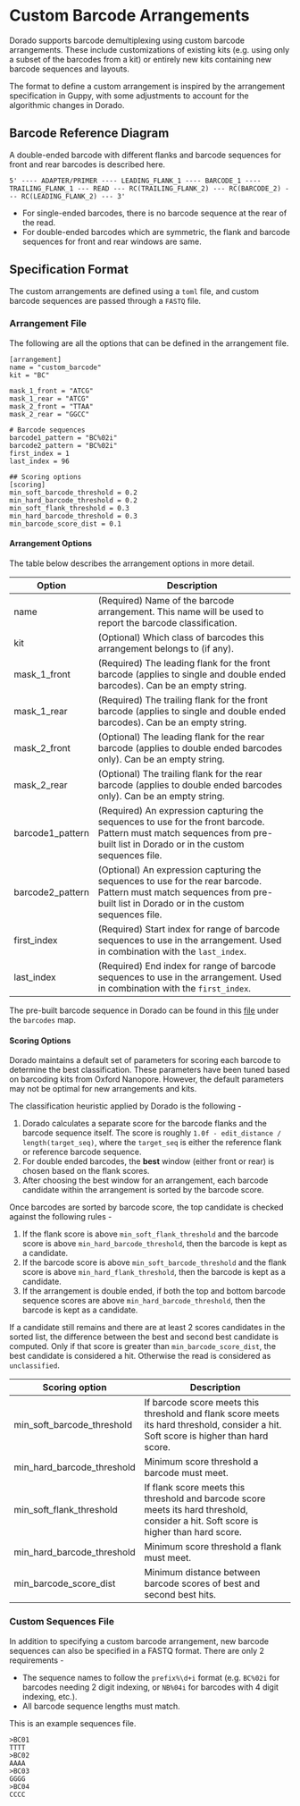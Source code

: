 # Custom Barcode Arrangements

Dorado supports barcode demultiplexing using custom barcode arrangements. These include customizations of existing kits (e.g. using only a subset of the barcodes from a kit) or entirely new kits containing new barcode sequences and layouts.

The format to define a custom arrangement is inspired by the arrangement specification in Guppy, with some adjustments to account for the algorithmic changes in Dorado.

## Barcode Reference Diagram

A double-ended barcode with different flanks and barcode sequences for front and rear barcodes is described here.

```
5' ---- ADAPTER/PRIMER ---- LEADING_FLANK_1 ---- BARCODE_1 ---- TRAILING_FLANK_1 --- READ --- RC(TRAILING_FLANK_2) --- RC(BARCODE_2) --- RC(LEADING_FLANK_2) --- 3'
```

* For single-ended barcodes, there is no barcode sequence at the rear of the read.
* For double-ended barcodes which are symmetric, the flank and barcode sequences for front and rear windows are same.

## Specification Format

The custom arrangements are defined using a `toml` file, and custom barcode sequences are passed through a `FASTQ` file.

### Arrangement File

The following are all the options that can be defined in the arrangement file.

```
[arrangement]
name = "custom_barcode"
kit = "BC"

mask_1_front = "ATCG"
mask_1_rear = "ATCG"
mask_2_front = "TTAA"
mask_2_rear = "GGCC"

# Barcode sequences
barcode1_pattern = "BC%02i"
barcode2_pattern = "BC%02i"
first_index = 1
last_index = 96

## Scoring options
[scoring]
min_soft_barcode_threshold = 0.2
min_hard_barcode_threshold = 0.2
min_soft_flank_threshold = 0.3
min_hard_barcode_threshold = 0.3
min_barcode_score_dist = 0.1
```

#### Arrangement Options

The table below describes the arrangement options in more detail.

| Option | Description |
| -- | -- |
| name | (Required) Name of the barcode arrangement. This name will be used to report the barcode classification. |
| kit | (Optional) Which class of barcodes this arrangement belongs to (if any). |
| mask_1_front | (Required) The leading flank for the front barcode (applies to single and double ended barcodes). Can be an empty string. |
| mask_1_rear | (Required) The trailing flank for the front barcode (applies to single and double ended barcodes). Can be an empty string. |
| mask_2_front | (Optional) The leading flank for the rear barcode (applies to double ended barcodes only). Can be an empty string. |
| mask_2_rear | (Optional) The trailing flank for the rear barcode (applies to double ended barcodes only). Can be an empty string. |
| barcode1_pattern | (Required) An expression capturing the sequences to use for the front barcode. Pattern must match sequences from pre-built list in Dorado or in the custom sequences file. |
| barcode2_pattern | (Optional) An expression capturing the sequences to use for the rear barcode. Pattern must match sequences from pre-built list in Dorado or in the custom sequences file. |
| first_index | (Required) Start index for range of barcode sequences to use in the arrangement. Used in combination with the `last_index`. |
| last_index | (Required) End index for range of barcode sequences to use in the arrangement. Used in combination with the `first_index`. |

The pre-built barcode sequence in Dorado can be found in this [file](../dorado/utils/barcode_kits.cpp) under the `barcodes` map.

#### Scoring Options

Dorado maintains a default set of parameters for scoring each barcode to determine the best classification. These parameters have been tuned based on barcoding kits from Oxford Nanopore. However, the default parameters may not be optimal for new arrangements and kits.

The classification heuristic applied by Dorado is the following -
1. Dorado calculates a separate score for the barcode flanks and the barcode sequence itself. The score is roughly `1.0f - edit_distance / length(target_seq)`, where the `target_seq` is either the reference flank or reference barcode sequence.
2. For double ended barcodes, the __best__ window (either front or rear) is chosen based on the flank scores.
3. After choosing the best window for an arrangement, each barcode candidate within the arrangement is sorted by the barcode score.

Once barcodes are sorted by barcode score, the top candidate is checked against the following rules -
1. If the flank score is above `min_soft_flank_threshold` and the barcode score is above `min_hard_barcode_threshold`, then the barcode is kept as a candidate.
2. If the barcode score is above `min_soft_barcode_threshold` and the flank score is above `min_hard_flank_threshold`, then the barcode is kept as a candidate.
3. If the arrangement is double ended, if both the top and bottom barcode sequence scores are above `min_hard_barcode_threshold`, then the barcode is kept as a candidate.

If a candidate still remains and there are at least 2 scores candidates in the sorted list, the difference between the best and second best candidate is computed. Only
if that score is greater than `min_barcode_score_dist`, the best candidate is considered a hit. Otherwise the read is considered as `unclassified`.

| Scoring option | Description |
| -- | -- |
| min_soft_barcode_threshold | If barcode score meets this threshold and flank score meets its hard threshold, consider a hit. Soft score is higher than hard score. |
| min_hard_barcode_threshold | Minimum score threshold a barcode must meet. |
| min_soft_flank_threshold | If flank score meets this threshold and barcode score meets its hard threshold, consider a hit. Soft score is higher than hard score. |
| min_hard_barcode_threshold | Minimum score threshold a flank must meet. |
| min_barcode_score_dist | Minimum distance between barcode scores of best and second best hits. |

### Custom Sequences File 

In addition to specifying a custom barcode arrangement, new barcode sequences can also be specified in a FASTQ format. There are only 2 requirements -
* The sequence names to follow the `prefix%\d+i` format (e.g. `BC%02i` for barcodes needing 2 digit indexing, or `NB%04i` for barcodes with 4 digit indexing, etc.).
* All barcode sequence lengths must match.

This is an example sequences file.

```
>BC01
TTTT
>BC02
AAAA
>BC03
GGGG
>BC04
CCCC
```
